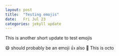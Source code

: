 ```yaml
---
layout: post
title:  "Testing emojis"
date:   Fri Jul 23
categories: jekyll update
---
```

This is another short update to test emojis

:smile: should probably be an emoji
:+1: also
:octopus: This is octo
